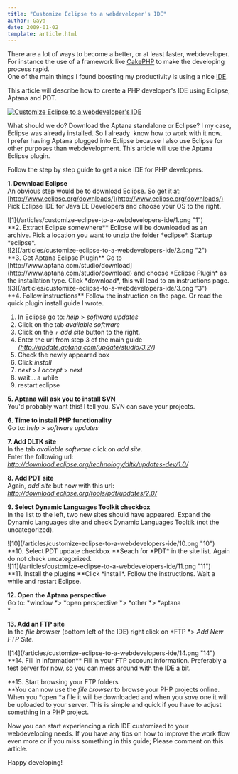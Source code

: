 ```yaml
---
title: "Customize Eclipse to a webdeveloper’s IDE"
author: Gaya
date: 2009-01-02
template: article.html
---
```

There are a lot of ways to become a better, or at least faster, webdeveloper. For instance the use of a framework like [CakePHP](http://cakephp.org/) to make the developing process rapid.  
 One of the main things I found boosting my productivity is using a nice [IDE](http://en.wikipedia.org/wiki/Integrated_development_environment).

This article will describe how to create a PHP developer's IDE using Eclipse, Aptana and PDT.

[![Customize Eclipse to a webdeveloper's IDE](/articles/customize-eclipse-to-a-webdevelopers-ide/idepost.jpg "Customize Eclipse to a webdeveloper's IDE")](http://www.gayadesign.com/articles/customize-eclipse-to-a-webdevelopers-ide/)

<span class="more"></span>

What should we do? Download the Aptana standalone or Eclipse? I my case, Eclipse was already installed. So I already  know how to work with it now.  
 I prefer having Aptana plugged into Eclipse because I also use Eclipse for other purposes than webdevelopment. This article will use the Aptana Eclipse plugin.

Follow the step by step guide to get a nice IDE for PHP developers.

**1. Download Eclipse**  
 An obvious step would be to download Eclipse. So get it at: [http://www.eclipse.org/downloads/](http://www.eclipse.org/downloads/)  
 Pick Eclipse IDE for Java EE Developers and choose your OS to the right.

<div class="border">![1](/articles/customize-eclipse-to-a-webdevelopers-ide/1.png "1")</div>**2. Extract Eclipse somewhere**  
 Eclipse will be downloaded as an archive. Pick a location you want to unzip the folder *eclipse*.  
 Startup *eclipse*.

<div class="border">![2](/articles/customize-eclipse-to-a-webdevelopers-ide/2.png "2")</div>**3. Get Aptana Eclipse Plugin**  
 Go to [http://www.aptana.com/studio/download](http://www.aptana.com/studio/download) and choose *Eclipse Plugin* as the installation type.  
 Click *download*, this will lead to an instructions page.

<div class="border">![3](/articles/customize-eclipse-to-a-webdevelopers-ide/3.png "3")</div>**4. Follow instructions**  
 Follow the instruction on the page. Or read the quick plugin install guide I wrote.

1. In Eclipse go to: *help* > *software updates*
2. Click on the tab *available software*
3. Click on the *+ add site* button to the right.
4. Enter the url from step 3 of the main guide *(http://update.aptana.com/update/studio/3.2/)*
5. Check the newly appeared box
6. Click *install*
7. *next* > *I accept* > *next*
8. wait... a while
9. restart eclipse

**5. Aptana will ask you to install SVN**  
 You'd probably want this! I tell you. SVN can save your projects.

**6. Time to install PHP functionality**  
 Go to: *help* > *software updates*

**7. Add DLTK site**  
 In the tab *available software* click on *add site*.  
 Enter the following url: *http://download.eclipse.org/technology/dltk/updates-dev/1.0/*

**8. Add PDT site**  
 Again, *add site* but now with this url: *http://download.eclipse.org/tools/pdt/updates/2.0/*

**9. Select Dynamic Languages Toolkit checkbox**  
 In the list to the left, two new sites should have appeared. Expand the Dynamic Languages site and check Dynamic Languages Tooltik (not the uncategorized).

<div class="border">![10](/articles/customize-eclipse-to-a-webdevelopers-ide/10.png "10")</div>**10. Select PDT update checkbox  
**Seach for *PDT* in the site list. Again do not check uncategorized.

<div class="border">![11](/articles/customize-eclipse-to-a-webdevelopers-ide/11.png "11")</div>**11. Install the plugins  
**Click *install*. Follow the instructions. Wait a while and restart Eclipse.

**12. Open the Aptana perspective**  
 Go to: *window *> *open perspective *> *other *> *aptana  
*

**13. Add an FTP site**  
 In the *file browser* (bottom left of the IDE) right click on *FTP *> *Add New FTP Site*.

<div class="border">![14](/articles/customize-eclipse-to-a-webdevelopers-ide/14.png "14")</div>**14. Fill in information**  
 Fill in your FTP account information. Preferably a test server for now, so you can mess around with the IDE a bit.

**15. Start browsing your FTP folders  
**You can now use the *file browser* to browse your PHP projects online. When you *open *a file it will be downloaded and when you *save* one it will be uploaded to your server. This is simple and quick if you have to adjust something in a PHP project.

Now you can start experiencing a rich IDE customized to your webdeveloping needs. If you have any tips on how to improve the work flow even more or if you miss something in this guide; Please comment on this article.

Happy developing!